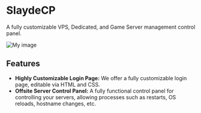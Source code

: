 # SlaydeCP
A fully customizable VPS, Dedicated, and Game Server management control panel.

![My image](https://cloud.githubusercontent.com/assets/9917926/6791864/ca510cc4-d188-11e4-82fb-087f5a0384d9.png)

Features
----
* **Highly Customizable Login Page:** We offer a fully customizable login page, editable via HTML and CSS.
* **Offsite Server Control Panel:** A fully functional control panel for controlling your servers, allowing processes such as restarts, OS reloads, hostname changes, etc.
